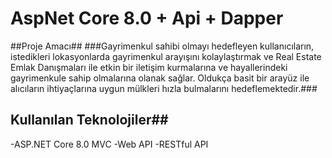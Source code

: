 # AspNet Core 8.0 + Api + Dapper
##Proje Amacı##
###Gayrimenkul sahibi olmayı hedefleyen kullanıcıların, istedikleri lokasyonlarda gayrimenkul arayışını kolaylaştırmak ve Real Estate Emlak Danışmaları ile etkin bir iletişim kurmalarına ve hayallerindeki gayrimenkule sahip olmalarına olanak sağlar. Oldukça basit bir arayüz ile alıcıların ihtiyaçlarına uygun mülkleri hızla bulmalarını hedeflemektedir.###
## Kullanılan Teknolojiler##
-ASP.NET Core 8.0 MVC
-Web API
-RESTful API

